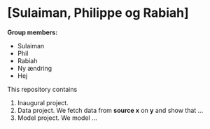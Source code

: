 # \[Sulaiman, Philippe og Rabiah\]

**Group members:**
- Sulaiman 
- Phil
- Rabiah
- Ny ændring 
- Hej

This repository contains  
1. Inaugural project. 
2. Data project. We fetch data from **source x** on **y** and show that ...
3. Model project. We model ...
